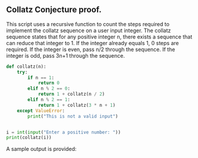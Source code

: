 ## Collatz Conjecture proof.

This script uses a recursive function to count the steps required to implement the collatz sequence on a user input integer. The collatz sequence states that for any positive integer n, there exists a sequence that can reduce that integer to 1. If the integer already equals 1, 0 steps are required. If the integer is even, pass n/2 through the sequence. If the integer is odd, pass 3n+1 through the sequence.

```Python
def collatz(n):
    try:
        if n == 1:
            return 0
        elif n % 2 == 0:
            return 1 + collatz(n / 2)
        elif n % 2 == 1:
            return 1 + collatz(3 * n + 1)
    except ValueError:
        print("This is not a valid input")


i = int(input("Enter a positive number: "))
print(collatz(i))
```

A sample output is provided:

